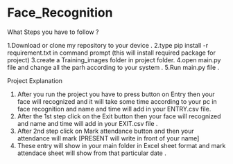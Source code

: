 # Face_Recognition

What Steps you have to follow ?
  
  1.Download or clone my repository to your device .
  2.type pip install -r requirement.txt in command prompt (this will install required package for project)
  3.create a Training_images folder in project folder.
  4.open main.py file and change all the parh according to your system .
  5.Run main.py file .


Project Explanation
  
  1. After you run the project you have to press button on Entry then your face will recognized and it will take some time according to your pc in face recognition            and name and time will add in your ENTRY.csv file.
  2. After the 1st step click on the Exit button then your face will recognized and  name and time will add in your EXIT.csv file .
  3. After 2nd step click on Mark attendance button and then your attendance will mark [PRESENT will write in front of your name]
  4. These entry will show in your main folder in Excel sheet format and mark attendace sheet will show from that particular date .
       
